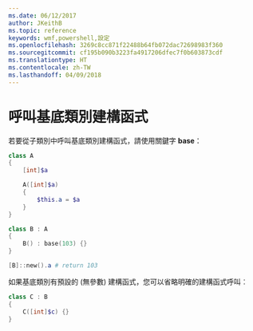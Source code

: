 ```yaml
---
ms.date: 06/12/2017
author: JKeithB
ms.topic: reference
keywords: wmf,powershell,設定
ms.openlocfilehash: 3269c8cc871f22488b64fb072dac72698983f360
ms.sourcegitcommit: cf195b090b3223fa4917206dfec7f0b603873cdf
ms.translationtype: HT
ms.contentlocale: zh-TW
ms.lasthandoff: 04/09/2018
---
```

# <a name="call-base-class-constructor"></a>呼叫基底類別建構函式

若要從子類別中呼叫基底類別建構函式，請使用關鍵字 **base**：

```powershell
class A
{
    [int]$a

    A([int]$a)
    {
        $this.a = $a
    }
}

class B : A
{
    B() : base(103) {}
}

[B]::new().a # return 103
```

如果基底類別有預設的 (無參數) 建構函式，您可以省略明確的建構函式呼叫︰

```powershell
class C : B
{
    C([int]$c) {}
}
```